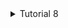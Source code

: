 <details>
<summary>Tutorial 8</summary>

a. How many data your publlsher program will send to the message broker in one
run?

Jawab : Program penerbit (publisher) Anda akan mengirimkan sejumlah data ke broker pesan dalam satu jalankanannya tergantung pada panggilan yang terjadi pada "publish_event". Pada kali ini, terjadi lima panggilan kepada "publish_event" jadi data yang dikirim ke broker ada lima tiap kali jalan.

b. The url of: “amqp://guest:guest@localhost:5672” is the same as in the subscriber
program, what does it mean?

Jawab : Jika URL "amqp://guest:guest@localhost:5672" digunakan baik dalam program pelanggan (subscriber) maupun program penerbit (publisher), itu berarti keduanya akan terhubung ke broker pesan yang sama dengan konfigurasi yang sama juga. Dengan kata lain, mereka akan berkomunikasi melalui protokol AMQP dengan menggunakan kredensial yang sama untuk otentikasi, dan broker pesan akan berada pada mesin lokal Anda (localhost) di port default AMQP (5672). Ini memungkinkan kedua program untuk berinteraksi dengan pesan yang sama yang dipublikasikan melalui broker pesan yang sama.

<a href="https://ibb.co/bz6VH3J"><img src="https://i.ibb.co/9sp0wvt/Rabbit-MQ-1.png" alt="Rabbit-MQ-1" border="0"></a>

<a href="https://ibb.co/B6Fydfz"><img src="https://i.ibb.co/n1t7Zwg/Rabbit-MQ-Connection.png" alt="Rabbit-MQ-Connection" border="0"></a>

koneksi pertama berhasil dibuat

<a href="https://ibb.co/sy2YGKn"><img src="https://i.ibb.co/4P7rG8z/Rabbit-MQ-Subscriber-Receive.png" alt="Rabbit-MQ-Subscriber-Receive" border="0"></a>

subscriber menerima pesan dari publisher

<a href="https://ibb.co/xqhVWDq"><img src="https://i.ibb.co/PGxBKNG/Rabbit-MQ-Spike.png" alt="Rabbit-MQ-Spike" border="0"></a>

spike terjadi karena publisher berusaha mengirimkan pesan ke subscriber

</details>
